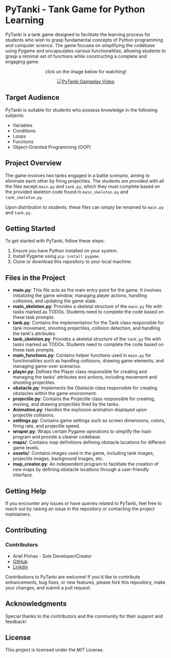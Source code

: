 # PyTanki - Tank Game for Python Learning

PyTanki is a tank game designed to facilitate the learning process for students who wish to grasp fundamental concepts of Python programming and computer science. The game focuses on simplifying the codebase using Pygame and encapsulates various functionalities, allowing students to grasp a minimal set of functions while constructing a complete and engaging game.
<div align="center">
  <p>click on the image below for watching!</p>
  <a href="https://www.youtube.com/watch?v=TeQ8oLpG4fU">
    <img src="https://img.youtube.com/vi/TeQ8oLpG4fU/0.jpg" alt="PyTanki Gameplay Video" />
  </a>
</div>




## Target Audience

PyTanki is suitable for students who possess knowledge in the following subjects:
- Variables
- Conditions
- Loops
- Functions
- Object-Oriented Programming (OOP)

## Project Overview

The game involves two tanks engaged in a battle scenario, aiming to eliminate each other by firing projectiles. The students are provided with all the files except `main.py` and `tank.py`, which they must complete based on the provided skeleton code found in `main_skeleton.py` and `tank_skeleton.py`.

Upon distribution to students, these files can simply be renamed to `main.py` and `tank.py`.

## Getting Started

To get started with PyTanki, follow these steps:
1. Ensure you have Python installed on your system.
2. Install Pygame using `pip install pygame`.
3. Clone or download this repository to your local machine.

## Files in the Project

- **main.py**: This file acts as the main entry point for the game. It involves initializing the game window, managing player actions, handling collisions, and updating the game state.
- **main_skeleton.py**: Provides a skeletal structure of the `main.py` file with tasks marked as TODOs. Students need to complete the code based on these task prompts.
- **tank.py**: Contains the implementation for the Tank class responsible for tank movement, shooting projectiles, collision detection, and handling the tank's attributes.
- **tank_skeleton.py**: Provides a skeletal structure of the `tank.py` file with tasks marked as TODOs. Students need to complete the code based on these task prompts.
- **main_functions.py**: Contains helper functions used in `main.py` for functionalities such as handling collisions, drawing game elements, and managing game-over scenarios.
- **player.py**: Defines the Player class responsible for creating and managing the tanks' attributes and actions, including movement and shooting projectiles.
- **obstacle.py**: Implements the Obstacle class responsible for creating obstacles within the game environment.
- **projectile.py**: Contains the Projectile class responsible for creating, moving, and drawing projectiles fired by the tanks.
- **Animation.py**: Handles the explosion animation displayed upon projectile collisions.
- **settings.py**: Contains game settings such as screen dimensions, colors, firing rate, and projectile speed.
- **wraper.py**: Wraps certain Pygame operations to simplify the main program and provide a cleaner codebase.
- **maps/**: Contains map definitions defining obstacle locations for different game levels.
- **assets/**: Contains images used in the game, including tank images, projectile images, background images, etc.
- **map_creator.py**: An independent program to facilitate the creation of new maps by defining obstacle locations through a user-friendly interface.

## Getting Help

If you encounter any issues or have queries related to PyTanki, feel free to reach out by raising an issue in the repository or contacting the project maintainers.


## Contributing
### Contributors

- Ariel Pinhas - Sole Developer/Creator
- [GitHub](https://github.com/ariel-pi)
- [Linkdin](http://www.linkedin.com/in/ariel-pinhas)


Contributions to PyTanki are welcome! If you'd like to contribute enhancements, bug fixes, or new features, please fork this repository, make your changes, and submit a pull request.

## Acknowledgments

Special thanks to the contributors and the community for their support and feedback!

## License

This project is licensed under the MIT License.
